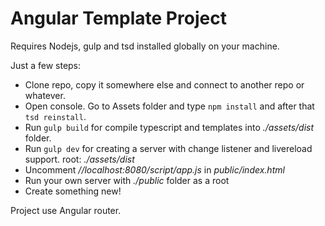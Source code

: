 # Angular Template Project

Requires Nodejs, gulp and tsd installed globally on your machine.

Just a few steps:

* Clone repo, copy it somewhere else and connect to another repo or whatever.
* Open console. Go to Assets folder and type `npm install` and after that `tsd reinstall`.
* Run `gulp build` for compile typescript and templates into *./assets/dist* folder.
* Run `gulp dev` for creating a server with change listener and livereload support. root: *./assets/dist*
* Uncomment *//localhost:8080/script/app.js* in *public/index.html*
* Run your own server with *./public* folder as a root
* Create something new!


Project use Angular router.
